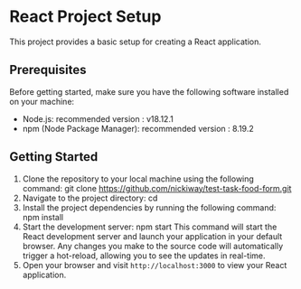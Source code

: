 # React Project Setup

This project provides a basic setup for creating a React application.

## Prerequisites

Before getting started, make sure you have the following software installed on your machine:

- Node.js: recommended version : v18.12.1
- npm (Node Package Manager): recommended version : 8.19.2

## Getting Started

1. Clone the repository to your local machine using the following command:
   git clone https://github.com/nickiway/test-task-food-form.git
2. Navigate to the project directory:
   cd <test-task-food-form>
3. Install the project dependencies by running the following command:
   npm install
4. Start the development server:
   npm start
   This command will start the React development server and launch your application in your default browser. Any changes you make to the source code will automatically trigger a hot-reload, allowing you to see the updates in real-time.
5. Open your browser and visit `http://localhost:3000` to view your React application.

